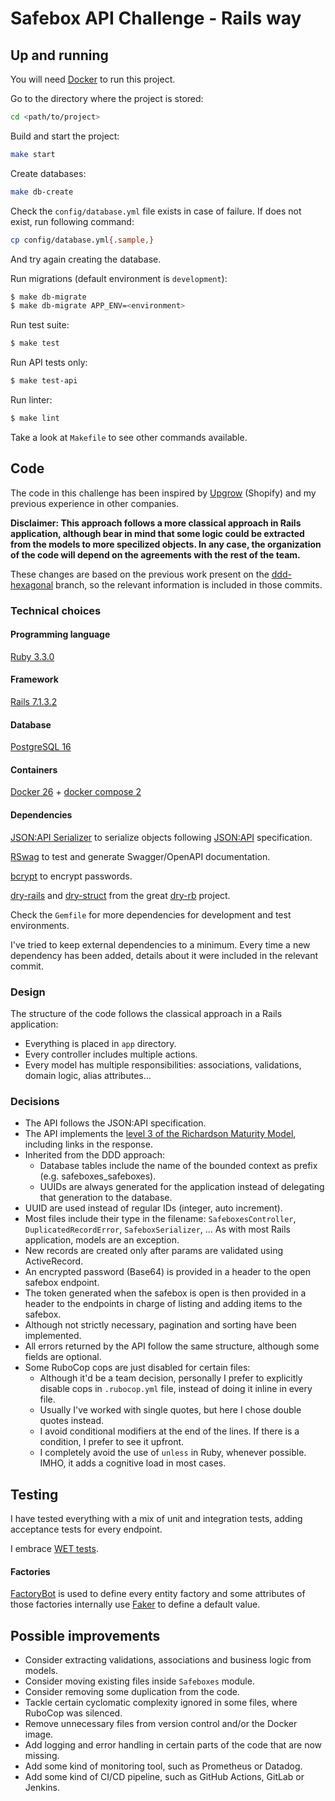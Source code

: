 # Safebox API Challenge - Rails way

## Up and running

You will need [Docker](https://docs.docker.com/engine/install/) to run this project.

Go to the directory where the project is stored:

```bash
cd <path/to/project>
```

Build and start the project:

```bash
make start
```

Create databases:

```bash
make db-create
```

Check the `config/database.yml` file exists in case of failure. If does not exist, run following command:

```bash
cp config/database.yml{.sample,}
```

And try again creating the database.

Run migrations (default environment is `development`):

```bash
$ make db-migrate
$ make db-migrate APP_ENV=<environment>
```

Run test suite:

```bash
$ make test
```

Run API tests only:

```bash
$ make test-api
```

Run linter:

```bash
$ make lint
```

Take a look at `Makefile` to see other commands available.

## Code

The code in this challenge has been inspired by [Upgrow](https://github.com/backpackerhh/upgrow-docs) (Shopify) and my previous experience in other companies.

**Disclaimer: This approach follows a more classical approach in Rails application, although bear in mind that some logic could be extracted from the models to more specilized objects. In any case, the organization of the code will depend on the agreements with the rest of the team.**

These changes are based on the previous work present on the [ddd-hexagonal](https://github.com/backpackerhh/challenge-be-safebox-api-rails/tree/ddd-hexagonal) branch, so the relevant information is included in those commits.

### Technical choices

#### Programming language

[Ruby 3.3.0](https://www.ruby-lang.org/en/news/2023/12/25/ruby-3-3-0-released/)

#### Framework

[Rails 7.1.3.2](https://rubyonrails.org/2024/2/21/Rails-Versions-6-1-7-7-7-0-8-1-and-7-1-3-2-have-been-released)

#### Database

[PostgreSQL 16](https://www.postgresql.org/docs/release/16.2/)

#### Containers

[Docker 26](https://docs.docker.com/engine/release-notes/26.0/#2602) + [docker compose 2](https://docs.docker.com/compose/release-notes/#2270)

#### Dependencies

[JSON:API Serializer](https://github.com/jsonapi-serializer/jsonapi-serializer) to serialize objects following [JSON:API](https://jsonapi.org/) specification.

[RSwag](https://github.com/rswag/rswag) to test and generate Swagger/OpenAPI documentation.

[bcrypt](https://github.com/bcrypt-ruby/bcrypt-ruby) to encrypt passwords.

[dry-rails](https://dry-rb.org/gems/dry-rails) and [dry-struct](https://dry-rb.org/gems/dry-struct) from the great [dry-rb](https://dry-rb.org/) project.

Check the `Gemfile` for more dependencies for development and test environments.

I've tried to keep external dependencies to a minimum. Every time a new dependency has been added, details about it were included in the relevant commit.

### Design

The structure of the code follows the classical approach in a Rails application:

* Everything is placed in `app` directory.
* Every controller includes multiple actions.
* Every model has multiple responsibilities: associations, validations, domain logic, alias attributes...

### Decisions

* The API follows the JSON:API specification.
* The API implements the [level 3 of the Richardson Maturity Model](https://martinfowler.com/articles/richardsonMaturityModel.html#level3), including links in the response.
* Inherited from the DDD approach:
  * Database tables include the name of the bounded context as prefix (e.g. safeboxes_safeboxes).
  * UUIDs are always generated for the application instead of delegating that generation to the database.
* UUID are used instead of regular IDs (integer, auto increment).
* Most files include their type in the filename: `SafeboxesController`, `DuplicatedRecordError`, `SafeboxSerializer`, ... As with most Rails application, models are an exception.
* New records are created only after params are validated using ActiveRecord.
* An encrypted password (Base64) is provided in a header to the open safebox endpoint.
* The token generated when the safebox is open is then provided in a header to the endpoints in charge of listing and adding items to the safebox.
* Although not strictly necessary, pagination and sorting have been implemented.
* All errors returned by the API follow the same structure, although some fields are optional.
* Some RuboCop cops are just disabled for certain files:
  * Although it'd be a team decision, personally I prefer to explicitly disable cops in `.rubocop.yml` file, instead of doing it inline in every file.
  * Usually I've worked with single quotes, but here I chose double quotes instead.
  * I avoid conditional modifiers at the end of the lines. If there is a condition, I prefer to see it upfront.
  * I completely avoid the use of `unless` in Ruby, whenever possible. IMHO, it adds a cognitive load in most cases.

## Testing

I have tested everything with a mix of unit and integration tests, adding acceptance tests for every endpoint.

I embrace [WET tests](https://thoughtbot.com/blog/the-case-for-wet-tests).

#### Factories

[FactoryBot](https://github.com/thoughtbot/factory_bot) is used to define every entity factory and some attributes of those factories internally use [Faker](https://github.com/faker-ruby/faker) to define a default value.

## Possible improvements

* Consider extracting validations, associations and business logic from models.
* Consider moving existing files inside `Safeboxes` module.
* Consider removing some duplication from the code.
* Tackle certain cyclomatic complexity ignored in some files, where RuboCop was silenced.
* Remove unnecessary files from version control and/or the Docker image.
* Add logging and error handling in certain parts of the code that are now missing.
* Add some kind of monitoring tool, such as Prometheus or Datadog.
* Add some kind of CI/CD pipeline, such as GitHub Actions, GitLab or Jenkins.
